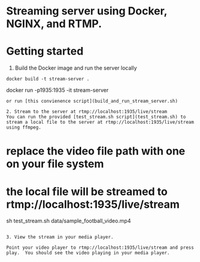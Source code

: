 # Streaming server using Docker, NGINX, and RTMP.


# Getting started
1. Build the Docker image and run the server locally

  ```
  docker build -t stream-server .
  ```
  docker run -p1935:1935 -it stream-server
  ```
  or run [this convienence script](build_and_run_stream_server.sh)

2. Stream to the server at rtmp://localhost:1935/live/stream
  You can run the provided [test_stream.sh script](test_stream.sh) to stream a local file to the server at rtmp://localhost:1935/live/stream using ffmpeg.
  ```
  # replace the video file path with one on your file system
  # the local file will be streamed to rtmp://localhost:1935/live/stream
  sh test_stream.sh data/sample_football_video.mp4
  ```

3. View the stream in your media player.

Point your video player to rtmp://localhost:1935/live/stream and press play.  You should see the video playing in your media player.  



